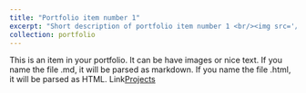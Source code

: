 ```yaml
---
title: "Portfolio item number 1"
excerpt: "Short description of portfolio item number 1 <br/><img src='/images/500x300.png'>"
collection: portfolio
---
```


This is an item in your portfolio. It can be have images or nice text. If you name the file .md, it will be parsed as markdown. If you name the file .html, it will be parsed as HTML. Link[Projects](https://patelkajal18.github.io/des-157a/index.html)
